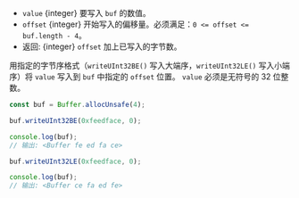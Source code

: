 <!-- YAML
added: v0.5.5
changes:
  - version: v10.0.0
    pr-url: https://github.com/nodejs/node/pull/18395
    description: Removed `noAssert` and no implicit coercion of the offset
                 to `uint32` anymore.
-->

* `value` {integer} 要写入 `buf` 的数值。
* `offset` {integer} 开始写入的偏移量。必须满足：`0 <= offset <= buf.length - 4`。
* 返回: {integer} `offset` 加上已写入的字节数。

用指定的字节序格式（`writeUInt32BE()` 写入大端序，`writeUInt32LE()` 写入小端序）将 `value` 写入到 `buf` 中指定的 `offset` 位置。
`value` 必须是无符号的 32 位整数。

```js
const buf = Buffer.allocUnsafe(4);

buf.writeUInt32BE(0xfeedface, 0);

console.log(buf);
// 输出: <Buffer fe ed fa ce>

buf.writeUInt32LE(0xfeedface, 0);

console.log(buf);
// 输出: <Buffer ce fa ed fe>
```


